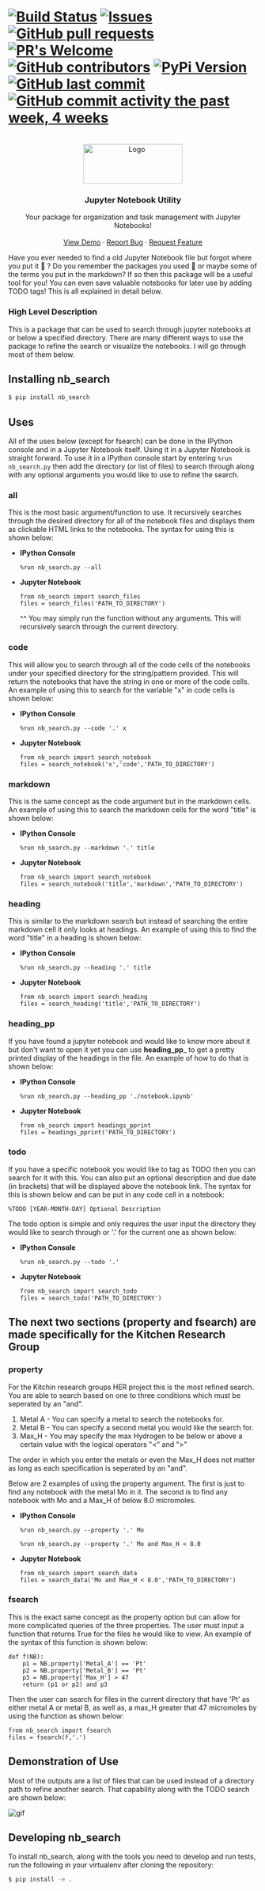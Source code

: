 # [![Build Status](https://app.travis-ci.com/loevlie/nb_search.svg?branch=master)](https://app.travis-ci.com/loevlie/nb_search) [![Issues](https://img.shields.io/github/issues-raw/loevlie/nb_search.svg?maxAge=25000)](https://github.com/loevlie/nb_search/issues) [![GitHub pull requests](https://img.shields.io/github/issues-pr/loevlie/nb_search.svg?style=flat)]() [![PR's Welcome](https://img.shields.io/badge/PRs-welcome-brightgreen.svg?style=flat)](http://makeapullrequest.com) [![GitHub contributors](https://img.shields.io/github/contributors/loevlie/nb_search.svg?style=flat)]() [![PyPi Version](https://img.shields.io/pypi/v/nb-search.svg)](https://pypi.org/project/nb-search/)[![GitHub last commit](https://img.shields.io/github/last-commit/loevlie/nb_search.svg?style=flat)]()[![GitHub commit activity the past week, 4 weeks](https://img.shields.io/github/commit-activity/y/loevlie/nb_search.svg?style=flat)]()

<!-- PROJECT LOGO -->
<br />
<div align="center">
  <a href="https://github.com/loevlie/nb_search">
    <img src="nb_search.png" alt="Logo" width="200" height="80">
  </a>

  <h3 align="center">Jupyter Notebook Utility</h3>

  <p align="center">
    Your package for organization and task management with Jupyter Notebooks!
    <br />
	  <br />
    <a href="https://github.com/loevlie/nb_search/blob/master/nb_search.gif">View Demo</a>
    ·
    <a href="https://github.com/loevlie/nb_search/issues">Report Bug</a>
    ·
    <a href="https://github.com/loevlie/nb_search/issues">Request Feature</a>
	  <br />
  </p>
</div>

Have you ever needed to find a old Jupyter Notebook file but forgot where you put it :grimacing: ?  Do you remember the packages you used :thinking: or maybe some of the terms you put in the markdown?  If so then this package will be a useful tool for you!  You can even save valuable notebooks for later use by adding TODO tags!  This is all explained in detail below.  

### High Level Description

This is a package that can be used to search through jupyter notebooks at or below a specified directory.  There are many different ways to use the package to refine the search or visualize the notebooks.  I will go through most of them below.  

## Installing __nb_search__

```bash
$ pip install nb_search
``` 

## Uses

All of the uses below (except for fsearch) can be done in the IPython console and in a Jupyter Notebook itself.  Using it in a Jupyter Notebook is straight forward.  To use it in a IPython console start by entering `%run nb_search.py` then add the directory (or list of files) to search through along with any optional arguments you would like to use to refine the search.

### all

This is the most basic argument/function to use.  It recursively searches through the desired directory for all of the notebook files and displays them as clickable HTML links to the notebooks.  The syntax for using this is shown below:


* **IPython Console**
	```python3
	%run nb_search.py --all
	```


* **Jupyter Notebook**
	```python3
	from nb_search import search_files
	files = search_files('PATH_TO_DIRECTORY')
	```
	^^ You may simply run the function without any arguments.  This will recursively search through the current directory.  


### code 

This will allow you to search through all of the code cells of the notebooks under your specified directory for the string/pattern provided.  This will return the notebooks that have the string in one or more of the code cells.  An example of using this to search for the variable "x" in code cells is shown below:


* **IPython Console**
	```python3
	%run nb_search.py --code '.' x
	```


* **Jupyter Notebook**
	```python3
	from nb_search import search_notebook
	files = search_notebook('x','code','PATH_TO_DIRECTORY')
	```


### markdown

This is the same concept as the code argument but in the markdown cells.  
An example of using this to search the markdown cells for the word "title" is shown below:

* **IPython Console**
	```python3
	%run nb_search.py --markdown '.' title
	```

* **Jupyter Notebook**
	```python3
	from nb_search import search_notebook
	files = search_notebook('title','markdown','PATH_TO_DIRECTORY')
	```


### heading

This is similar to the markdown search but instead of searching the entire markdown cell it only looks at headings.  An example of using this to find the word "title" in a heading is shown below:


* **IPython Console**
	```python3
	%run nb_search.py --heading '.' title
	```


* **Jupyter Notebook**
	```python3
	from nb_search import search_heading
	files = search_heading('title','PATH_TO_DIRECTORY')
	```

### heading_pp

If you have found a jupyter notebook and would like to know more about it but don't want to open it yet you can use __heading_pp___ to get a pretty printed display of the headings in the file.  An example of how to do that is shown below:


* **IPython Console**
	```python3
	%run nb_search.py --heading_pp './notebook.ipynb'
	```

* **Jupyter Notebook**
	```python3
	from nb_search import headings_pprint
	files = headings_pprint('PATH_TO_DIRECTORY')
	```
	

### todo

If you have a specific notebook you would like to tag as TODO then you can search for it with this.  You can also put an optional description and due date (in brackets) that will be displayed above the notebook link.  The syntax for this is shown below and can be put in any code cell in a notebook:

```python3
%TODO [YEAR-MONTH-DAY] Optional Description
```

The todo option is simple and only requires the user input the directory they would like to search through or '.' for the current one as shown below:


* **IPython Console**
	```python3
	%run nb_search.py --todo '.'
	```


* **Jupyter Notebook**
	```python3
	from nb_search import search_todo
	files = search_todo('PATH_TO_DIRECTORY')
	```
	
## The next two sections (property and fsearch) are made specifically for the Kitchen Research Group

### property

For the Kitchin research groups HER project this is the most refined search.  You are able to search based on one to three conditions which must be seperated by an "and".  

1. Metal A - You can specify a metal to search the notebooks for.  
2. Metal B - You can specify a second metal you would like the search for. 
3. Max_H - You may specify the max Hydrogen to be below or above a certain value with the logical operators "<" and ">"

The order in which you enter the metals or even the Max_H does not matter as long as each specification is seperated by an "and".

Below are 2 examples of using the property argument.  The first is just to find any notebook with the metal Mo in it.  The second is to find any notebook with Mo and a Max_H of below 8.0 micromoles.

* **IPython Console**
	```python3
	%run nb_search.py --property '.' Mo
	```
	```python3
	%run nb_search.py --property '.' Mo and Max_H < 8.0
	```

* **Jupyter Notebook**
	```python3
	from nb_search import search_data
	files = search_data('Mo and Max_H < 8.0','PATH_TO_DIRECTORY')
	```

### fsearch

This is the exact same concept as the property option but can allow for more complicated queries of the three properties.  The user must input a function that returns True for the files he would like to view.  An example of the syntax of this function is shown below:

```python3
def f(NB):
    p1 = NB.property['Metal_A'] == 'Pt'
    p2 = NB.property['Metal_B'] == 'Pt'
    p3 = NB.property['Max_H'] > 47
    return (p1 or p2) and p3
```
	
Then the user can search for files in the current directory that have 'Pt' as either metal A or metal B, as well as, a max_H greater that 47 micromoles by using the function as shown below:

```python3
from nb_search import fsearch
files = fsearch(f,'.')
```


## Demonstration of Use

Most of the outputs are a list of files that can be used instead of a directory path to refine another search.  That capability along with the TODO search are shown below:

![gif](https://github.com/loevlie/nb_search/blob/master/nb_search.gif)

## Developing nb_search
To install nb_search, along with the tools you need to develop and run tests, run the following in your virtualenv after cloning the repository:

```bash
$ pip install -e .
```

